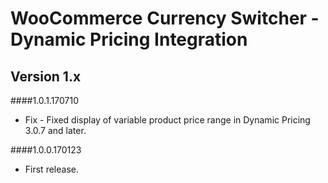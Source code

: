 # WooCommerce Currency Switcher - Dynamic Pricing Integration

## Version 1.x
####1.0.1.170710
* Fix - Fixed display of variable product price range in Dynamic Pricing 3.0.7 and later.

####1.0.0.170123
* First release.
